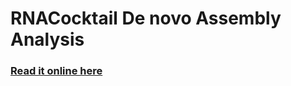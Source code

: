 RNACocktail De novo Assembly Analysis
===========

### [Read it online here](http://nbviewer.ipython.org/urls/raw.githubusercontent.com/bioinform/rnacocktail/master/analysis_scripts/denovo/RNACocktail-Denovo-Analysis.ipynb)
